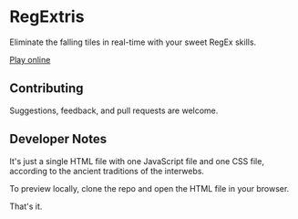 # RegExtris

Eliminate the falling tiles in real-time with your sweet RegEx skills.

[Play online](https://alexanderbird.github.io/regextris/)

## Contributing

Suggestions, feedback, and pull requests are welcome.

## Developer Notes

It's just a single HTML file with one JavaScript file and one CSS file,
according to the ancient traditions of the interwebs.

To preview locally, clone the repo and open the HTML file in your browser.

That's it.
